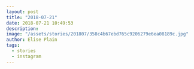 ```yaml
---
layout: post
title: "2018-07-21"
date: 2018-07-21 10:49:53
description: 
image: "/assets/stories/201807/358c4b67ebd765c9206279e6ea08189c.jpg"
author: Elise Plain
tags: 
  - stories
  - instagram
---
```



<p></p>
